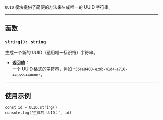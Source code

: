 `UUID` 模块提供了简便的方法来生成唯一的 UUID 字符串。

---

## 函数

### `string(): string`
生成一个新的 UUID（通用唯一标识符）字符串。

- **返回值**：  
  一个 UUID 格式的字符串，例如 `"550e8400-e29b-41d4-a716-446655440000"`。

---

## 使用示例

```tsx
const id = UUID.string()
console.log('生成的 UUID：', id)
```